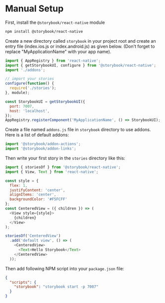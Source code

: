 # Manual Setup

First, install the `@storybook/react-native` module

```sh
npm install @storybook/react-native
```

Create a new directory called `storybook` in your project root and create an entry file (index.ios.js or index.android.js) as given below. (Don't forget to replace "MyApplicationName" with your app name).

```js
import { AppRegistry } from 'react-native';
import { getStorybookUI, configure } from '@storybook/react-native';
import './addons';

// import your stories
configure(function() {
  require('./stories');
}, module);

const StorybookUI = getStorybookUI({
  port: 7007,
  host: 'localhost',
});
AppRegistry.registerComponent('MyApplicationName', () => StorybookUI);
```

Create a file named `addons.js` file in `storybook` directory to use addons. Here is a list of default addons:

```js
import '@storybook/addon-actions';
import '@storybook/addon-links';
```

Then write your first story in the `stories` directory like this:

```js
import { storiesOf } from '@storybook/react-native';
import { View, Text } from 'react-native';

const style = {
  flex: 1,
  justifyContent: 'center',
  alignItems: 'center',
  backgroundColor: '#F5FCFF'
};
const CenteredView = ({ children }) => (
  <View style={style}>
    {children}
  </View>
);

storiesOf('CenteredView')
  .add('default view', () => (
    <CenteredView>
      <Text>Hello Storybook</Text>
    </CenteredView>
  ));
```

Then add following NPM script into your `package.json` file:

```json
{
  "scripts": {
    "storybook": "storybook start -p 7007"
  }
}
```
